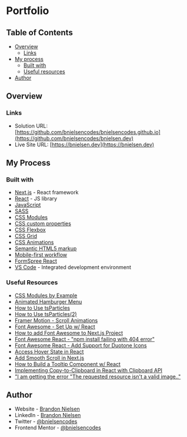 # Portfolio

## Table of Contents

- [Overview](#overview)
  - [Links](#links)
- [My process](#my-process)
  - [Built with](#built-with)
  - [Useful resources](#useful-resources)
- [Author](#author)

## Overview








### Links

- Solution URL: [https://github.com/bnielsencodes/bnielsencodes.github.io](https://github.com/bnielsencodes/bnielsen.dev)
- Live Site URL: [https://bnielsen.dev](https://bnielsen.dev)

## My Process

### Built with

- [Next.js](https://nextjs.org/) - React framework
- [React](https://reactjs.org/) - JS library
- [JavaScript](https://developer.mozilla.org/en-US/docs/Web/JavaScript)
- [SASS](https://sass-lang.com/)
- [CSS Modules](https://github.com/css-modules/css-modules)
- [CSS custom properties](https://developer.mozilla.org/en-US/docs/Web/CSS/Using_CSS_custom_properties)
- [CSS Flexbox](https://developer.mozilla.org/en-US/docs/Learn/CSS/CSS_layout/Flexbox)
- [CSS Grid](https://developer.mozilla.org/en-US/docs/Web/CSS/CSS_grid_layout)
- [CSS Animations](https://www.w3schools.com/css/css3_animations.asp)
- [Semantic HTML5 markup](https://www.w3schools.com/html/html5_semantic_elements.asp)
- [Mobile-first workflow](https://developer.mozilla.org/en-US/docs/Learn/CSS/CSS_layout/Responsive_Design)
- [FormSpree React](https://help.formspree.io/hc/en-us/articles/360055613373-The-Formspree-React-library)
- [VS Code](https://code.visualstudio.com/) - Integrated development environment

### Useful Resources

- [CSS Modules by Example](https://www.javascriptstuff.com/css-modules-by-example)
- [Animated Hamburger Menu](https://teamtreehouse.com/library/animated-hamburger-menu/animated-hamburger-menu)
- [How to Use tsParticles](https://dev.to/tsparticles/how-to-use-tsparticles-52k)
- [How to Use tsParticles(2)](https://dev.to/tauleshwar/how-to-use-particles-js-in-react-with-react-tsparticles-3dpl)
- [Framer Motion - Scroll Animations](https://www.framer.com/motion/scroll-animations)
- [Font Awesome - Set Up w/ React](https://fontawesome.com/docs/web/use-with/react)
- [How to add Font Awesome to Next.js Project](https://stackoverflow.com/questions/44752189/how-to-add-font-awesome-to-next-js-project)
- [Font Awesome React - "npm install failing with 404 error"](https://stackoverflow.com/questions/69301035/npm-install-failing-with-404-error-fortawesome2fpro-regular-svg-icons-not)
- [Font Awesome React - Add Support for Duotone Icons](https://github.com/FortAwesome/react-fontawesome/issues/259)
- [Access Hover State in React](https://stackoverflow.com/questions/32125708/how-can-i-access-a-hover-state-in-reactjs)
- [Add Smooth Scroll in Next.js](https://stackoverflow.com/questions/69825670/smooth-scroll-in-next-js)
- [How to Build a Tooltip Component w/ React](https://medium.com/@jsmuster/building-a-tooltip-component-with-react-2de14761e02)
- [Implementing Copy-to-Clipboard in React with Clipboard API](https://blog.logrocket.com/implementing-copy-clipboard-react-clipboard-api/)
- ["I am getting the error "The requested resource isn't a valid image.."](https://stackoverflow.com/questions/71617582/i-am-getting-the-error-the-requested-resource-isnt-a-valid-image-for-public-l)

## Author

- Website - [Brandon Nielsen](https://www.bnielsen.dev)
- LinkedIn - [Brandon Nielsen](https://www.linkedin.com/in/bnielsencodes)
- Twitter - [@bnielsencodes](https://twitter.com/bnielsencodes)
- Frontend Mentor - [@bnielsencodes](https://www.frontendmentor.io/profile/bnielsencodes)

